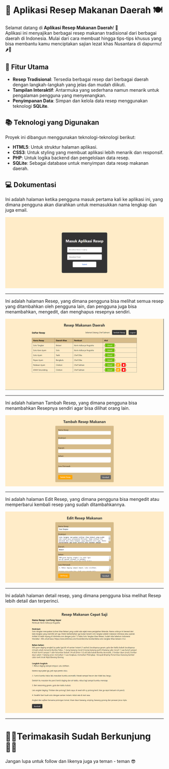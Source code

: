 # 📜 Aplikasi Resep Makanan Daerah 🍽️

Selamat datang di **Aplikasi Resep Makanan Daerah**! 🎉  
Aplikasi ini menyajikan berbagai resep makanan tradisional dari berbagai daerah di Indonesia. Mulai dari cara membuat hingga tips-tips khusus yang bisa membantu kamu menciptakan sajian lezat khas Nusantara di dapurmu! 🌶️🍚

## 🚀 Fitur Utama

- **Resep Tradisional**: Tersedia berbagai resep dari berbagai daerah dengan langkah-langkah yang jelas dan mudah diikuti.
- **Tampilan Interaktif**: Antarmuka yang sederhana namun menarik untuk pengalaman pengguna yang menyenangkan.
- **Penyimpanan Data**: Simpan dan kelola data resep menggunakan teknologi **SQLite**.

## 📚 Teknologi yang Digunakan

Proyek ini dibangun menggunakan teknologi-teknologi berikut:

- **HTML5**: Untuk struktur halaman aplikasi.
- **CSS3**: Untuk styling yang membuat aplikasi lebih menarik dan responsif.
- **PHP**: Untuk logika backend dan pengelolaan data resep.
- **SQLite**: Sebagai database untuk menyimpan data resep makanan daerah.

## 💻 Dokumentasi

Ini adalah halaman ketika pengguna masuk pertama kali ke aplikasi ini, yang dimana pengguna akan diarahkan untuk memasukkan nama lengkap dan juga email.

![Logo Proyek](image_readme/index.png)

--------------------------------------------------------

Ini adalah halaman Resep, yang dimana pengguna bisa melihat semua resep yang ditambahkan oleh pengguna lain, dan pengguna juga bisa menambahkan, mengedit, dan menghapus resepnya sendiri.

![Logo Proyek](image_readme/Resep.png)

--------------------------------------------------------

Ini adalah halaman Tambah Resep, yang dimana pengguna bisa menambahkan Resepnya sendiri agar bisa dilihat orang lain.

![Logo Proyek](image_readme/add.png)

--------------------------------------------------------

Ini adalah halaman Edit Resep, yang dimana pengguna bisa mengedit atau memperbarui kembali resep yang sudah ditambahkannya.

![Logo Proyek](image_readme/edit.png)

--------------------------------------------------------

Ini adalah halaman detail resep, yang dimana pengguna bisa melihat Resep lebih detail dan terperinci.

![Logo Proyek](image_readme/detail.png)

--------------------------------------------------------

#  🙏🏻Terimakasih Sudah Berkunjung 🙏🏻

Jangan lupa untuk follow dan likenya juga ya teman - teman 😎
